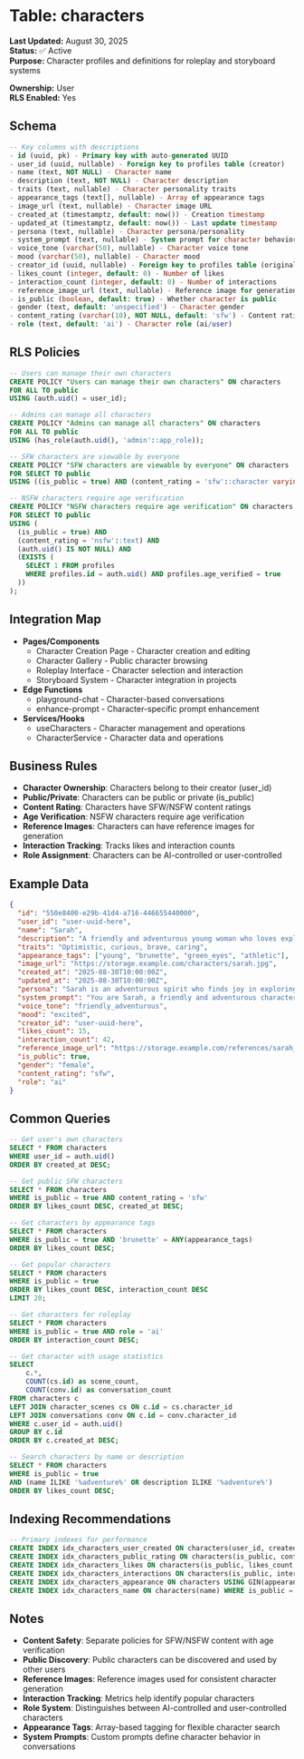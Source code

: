 # Table: characters

**Last Updated:** August 30, 2025  
**Status:** ✅ Active  
**Purpose:** Character profiles and definitions for roleplay and storyboard systems

**Ownership:** User  
**RLS Enabled:** Yes

## **Schema**
```sql
-- Key columns with descriptions
- id (uuid, pk) - Primary key with auto-generated UUID
- user_id (uuid, nullable) - Foreign key to profiles table (creator)
- name (text, NOT NULL) - Character name
- description (text, NOT NULL) - Character description
- traits (text, nullable) - Character personality traits
- appearance_tags (text[], nullable) - Array of appearance tags
- image_url (text, nullable) - Character image URL
- created_at (timestamptz, default: now()) - Creation timestamp
- updated_at (timestamptz, default: now()) - Last update timestamp
- persona (text, nullable) - Character persona/personality
- system_prompt (text, nullable) - System prompt for character behavior
- voice_tone (varchar(50), nullable) - Character voice tone
- mood (varchar(50), nullable) - Character mood
- creator_id (uuid, nullable) - Foreign key to profiles table (original creator)
- likes_count (integer, default: 0) - Number of likes
- interaction_count (integer, default: 0) - Number of interactions
- reference_image_url (text, nullable) - Reference image for generation
- is_public (boolean, default: true) - Whether character is public
- gender (text, default: 'unspecified') - Character gender
- content_rating (varchar(10), NOT NULL, default: 'sfw') - Content rating (sfw/nsfw)
- role (text, default: 'ai') - Character role (ai/user)
```

## **RLS Policies**
```sql
-- Users can manage their own characters
CREATE POLICY "Users can manage their own characters" ON characters
FOR ALL TO public
USING (auth.uid() = user_id);

-- Admins can manage all characters
CREATE POLICY "Admins can manage all characters" ON characters
FOR ALL TO public
USING (has_role(auth.uid(), 'admin'::app_role));

-- SFW characters are viewable by everyone
CREATE POLICY "SFW characters are viewable by everyone" ON characters
FOR SELECT TO public
USING ((is_public = true) AND (content_rating = 'sfw'::character varying));

-- NSFW characters require age verification
CREATE POLICY "NSFW characters require age verification" ON characters
FOR SELECT TO public
USING (
  (is_public = true) AND 
  (content_rating = 'nsfw'::text) AND 
  (auth.uid() IS NOT NULL) AND 
  (EXISTS (
    SELECT 1 FROM profiles 
    WHERE profiles.id = auth.uid() AND profiles.age_verified = true
  ))
);
```

## **Integration Map**
- **Pages/Components**
  - Character Creation Page - Character creation and editing
  - Character Gallery - Public character browsing
  - Roleplay Interface - Character selection and interaction
  - Storyboard System - Character integration in projects
- **Edge Functions**
  - playground-chat - Character-based conversations
  - enhance-prompt - Character-specific prompt enhancement
- **Services/Hooks**
  - useCharacters - Character management and operations
  - CharacterService - Character data and operations

## **Business Rules**
- **Character Ownership**: Characters belong to their creator (user_id)
- **Public/Private**: Characters can be public or private (is_public)
- **Content Rating**: Characters have SFW/NSFW content ratings
- **Age Verification**: NSFW characters require age verification
- **Reference Images**: Characters can have reference images for generation
- **Interaction Tracking**: Tracks likes and interaction counts
- **Role Assignment**: Characters can be AI-controlled or user-controlled

## **Example Data**
```json
{
  "id": "550e8400-e29b-41d4-a716-446655440000",
  "user_id": "user-uuid-here",
  "name": "Sarah",
  "description": "A friendly and adventurous young woman who loves exploring nature",
  "traits": "Optimistic, curious, brave, caring",
  "appearance_tags": ["young", "brunette", "green_eyes", "athletic"],
  "image_url": "https://storage.example.com/characters/sarah.jpg",
  "created_at": "2025-08-30T10:00:00Z",
  "updated_at": "2025-08-30T10:00:00Z",
  "persona": "Sarah is an adventurous spirit who finds joy in exploring the world around her. She's always eager to share her discoveries and help others see the beauty in nature.",
  "system_prompt": "You are Sarah, a friendly and adventurous character. Always respond with enthusiasm and curiosity about the world around you.",
  "voice_tone": "friendly_adventurous",
  "mood": "excited",
  "creator_id": "user-uuid-here",
  "likes_count": 15,
  "interaction_count": 42,
  "reference_image_url": "https://storage.example.com/references/sarah_ref.jpg",
  "is_public": true,
  "gender": "female",
  "content_rating": "sfw",
  "role": "ai"
}
```

## **Common Queries**
```sql
-- Get user's own characters
SELECT * FROM characters
WHERE user_id = auth.uid()
ORDER BY created_at DESC;

-- Get public SFW characters
SELECT * FROM characters
WHERE is_public = true AND content_rating = 'sfw'
ORDER BY likes_count DESC, created_at DESC;

-- Get characters by appearance tags
SELECT * FROM characters
WHERE is_public = true AND 'brunette' = ANY(appearance_tags)
ORDER BY likes_count DESC;

-- Get popular characters
SELECT * FROM characters
WHERE is_public = true
ORDER BY likes_count DESC, interaction_count DESC
LIMIT 20;

-- Get characters for roleplay
SELECT * FROM characters
WHERE is_public = true AND role = 'ai'
ORDER BY interaction_count DESC;

-- Get character with usage statistics
SELECT 
    c.*,
    COUNT(cs.id) as scene_count,
    COUNT(conv.id) as conversation_count
FROM characters c
LEFT JOIN character_scenes cs ON c.id = cs.character_id
LEFT JOIN conversations conv ON c.id = conv.character_id
WHERE c.user_id = auth.uid()
GROUP BY c.id
ORDER BY c.created_at DESC;

-- Search characters by name or description
SELECT * FROM characters
WHERE is_public = true 
AND (name ILIKE '%adventure%' OR description ILIKE '%adventure%')
ORDER BY likes_count DESC;
```

## **Indexing Recommendations**
```sql
-- Primary indexes for performance
CREATE INDEX idx_characters_user_created ON characters(user_id, created_at DESC);
CREATE INDEX idx_characters_public_rating ON characters(is_public, content_rating);
CREATE INDEX idx_characters_likes ON characters(is_public, likes_count DESC);
CREATE INDEX idx_characters_interactions ON characters(is_public, interaction_count DESC);
CREATE INDEX idx_characters_appearance ON characters USING GIN(appearance_tags);
CREATE INDEX idx_characters_name ON characters(name) WHERE is_public = true;
```

## **Notes**
- **Content Safety**: Separate policies for SFW/NSFW content with age verification
- **Public Discovery**: Public characters can be discovered and used by other users
- **Reference Images**: Reference images used for consistent character generation
- **Interaction Tracking**: Metrics help identify popular characters
- **Role System**: Distinguishes between AI-controlled and user-controlled characters
- **Appearance Tags**: Array-based tagging for flexible character search
- **System Prompts**: Custom prompts define character behavior in conversations
